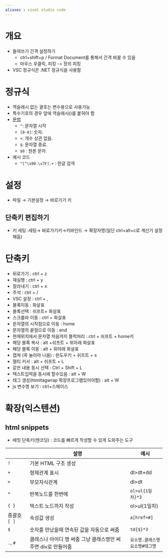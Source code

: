 ```yaml
---
aliases : viual studio code
---
```


# 개요
- 들여쓰기 간격 설정하기 
	- ctrl+shift+p / Format Document를 통해서 간격 바꿀 수 있음
	- 마우스 우클릭, 피킹 -> 정의 피킹
- VSC 정규식은 .NET 정규식을 사용함 

# 정규식
-   역슬래시 없는 괄호는 변수용으로 사용가능
-   특수기호의 경우 앞에 역슬래시(\)를 붙혀야 함
- [문법](https://learn.microsoft.com/ko-kr/visualstudio/ide/using-regular-expressions-in-visual-studio?view=vs-2022)
	-   `^`: 문자열 시작
	-   `[0-9]`: 숫자.
	-   `+`: 개수 상관 없음.
	-   `$`: 문자열 종료.
	-   `$0` : 원본 문자.
- 예시 코드
	- `^[^\x00-\x7F].+` : 한글 검색

# 설정
- 파일 → 기본설정 → 바로가기 키

## 단축키 편집하기
- 키 세팅 :세팅→ 바로가기키→키바인드 → 확장자명(일단 ctrl+alt+c로 계산기 설정해둠)

# 단축키
- 뒤로가기 : ctrl + z
- 재실행 : ctrl + y
- 잘라내기 : ctrl + x
- 주석 : ctrl + /
- VSC 설정 : ctrl + ,
- 블록이동 : 화살표
- 블록선택 : 쉬프트+ 화살표
- 스크롤바 이동 : ctrl + 화살표
- 문자열의 시작점으로 이동 : home
- 문자열의 끝점으로 이동 : end
- 현재위치에서 문자열 처음까지 블럭처리 : ctrl + 쉬프트 + home키
- 해당 블록 복사 : alt +쉬프트 + 위아래 화살표
- 해당 블록 이동 : alt + 위아래 화살표
- 캡쳐 (꾹 눌러야 나옴) : 윈도우키 + 쉬프트 + s
- 멀티 커서 : alt + 쉬프트 + L
- 같은 내용 동시 선택 : Ctrl + Shift + L
- 텍스트입력을 동시에 할수있음 : alt + W
- 태그 생성(htmltagwrap 확장프로그램있어야함) : alt + W
- js 변수명 보기 : ctrl+스페이스

# 확장(익스텐션)
## html snippets
- 에밋 단축키(젠코딩) : 코드를 빠르게 작성할 수 있게 도와주는 도구

|              | 설명                                      | 예시             |
| ------------ | ----------------------------------------- | ---------------- |
| `!`          | 기본 HTML 구조 생성                       |                  |
| `+`          | 형제관계 표시                             | dl>dt+dd         |
| `>`          | 부모자식관계                              | dl>dt            |
| `*`          | 반복노드를 한번에                         | `ol>ul{1일차}*3` |
| `{ }`        | 텍스트 노드까지 작성                      | ol>ul{1일차}     |
| 중괄호 `[ ]` | 속성값 생성                               | `a[href=#]`      |
| `$`          | 숫자를 만났을때 연속된 값을 자동으로 써줌 | `td{$}*3`        |
| `.`, `#`             |  클래스나 아이디 명 써줌 그냥 클래스명만 써주면 div로 만들어줌                | `요소명.클래스명`<br>`요소명#태그명 `                |
